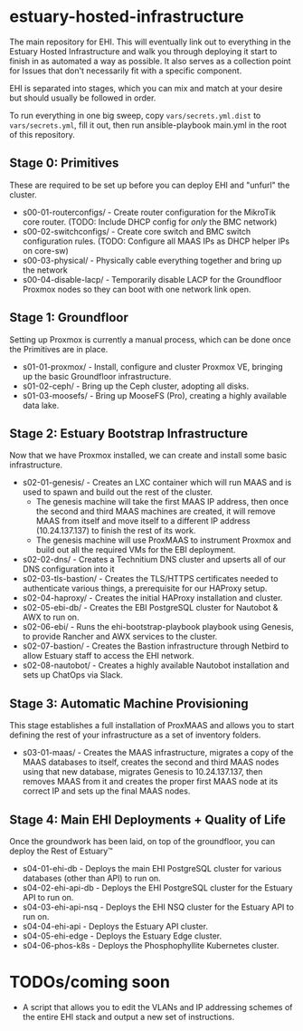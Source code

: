 # estuary-hosted-infrastructure
The main repository for EHI. This will eventually link out to everything in the Estuary Hosted Infrastructure and walk you through deploying it start to finish in as automated a way as possible. It also serves as a collection point for Issues that don't necessarily fit with a specific component.

EHI is separated into stages, which you can mix and match at your desire but should usually be followed in order.

To run everything in one big sweep, copy `vars/secrets.yml.dist` to `vars/secrets.yml`, fill it out, then run ansible-playbook main.yml in the root of this repository.

## Stage 0: Primitives
These are required to be set up before you can deploy EHI and "unfurl" the cluster.

* s00-01-routerconfigs/ - Create router configuration for the MikroTik core router. (TODO: Include DHCP config for *only* the BMC network)
* s00-02-switchconfigs/ - Create core switch and BMC switch configuration rules. (TODO: Configure all MAAS IPs as DHCP helper IPs on core-sw)
* s00-03-physical/ - Physically cable everything together and bring up the network
* s00-04-disable-lacp/ - Temporarily disable LACP for the Groundfloor Proxmox nodes so they can boot with one network link open.

## Stage 1: Groundfloor
Setting up Proxmox is currently a manual process, which can be done once the Primitives are in place.

* s01-01-proxmox/ - Install, configure and cluster Proxmox VE, bringing up the basic Groundfloor infrastructure.
* s01-02-ceph/ - Bring up the Ceph cluster, adopting all disks.
* s01-03-moosefs/ - Bring up MooseFS (Pro), creating a highly available data lake.

## Stage 2: Estuary Bootstrap Infrastructure
Now that we have Proxmox installed, we can create and install some basic infrastructure. 

* s02-01-genesis/ - Creates an LXC container which will run MAAS and is used to spawn and build out the rest of the cluster.
  * The genesis machine will take the first MAAS IP address, then once the second and third MAAS machines are created, it will remove MAAS from itself and move itself to a different IP address (10.24.137.137) to finish the rest of its work.
  * The genesis machine will use ProxMAAS to instrument Proxmox and build out all the required VMs for the EBI deployment.
* s02-02-dns/ - Creates a Technitium DNS cluster and upserts all of our DNS configuration into it
* s02-03-tls-bastion/ - Creates the TLS/HTTPS certificates needed to authenticate various things, a prerequisite for our HAProxy setup.
* s02-04-haproxy/ - Creates the initial HAProxy installation and cluster.
* s02-05-ebi-db/ - Creates the EBI PostgreSQL cluster for Nautobot & AWX to run on.
* s02-06-ebi/ - Runs the ehi-bootstrap-playbook playbook using Genesis, to provide Rancher and AWX services to the cluster.
* s02-07-bastion/ - Creates the Bastion infrastructure through Netbird to allow Estuary staff to access the EHI network.
* s02-08-nautobot/ - Creates a highly available Nautobot installation and sets up ChatOps via Slack.

## Stage 3: Automatic Machine Provisioning
This stage establishes a full installation of ProxMAAS and allows you to start defining the rest of your infrastructure as a set of inventory folders.

* s03-01-maas/ - Creates the MAAS infrastructure, migrates a copy of the MAAS databases to itself, creates the second and third MAAS nodes using that new database, migrates Genesis to 10.24.137.137, then removes MAAS from it and creates the proper first MAAS node at its correct IP and sets up the final MAAS nodes.

## Stage 4: Main EHI Deployments + Quality of Life
Once the groundwork has been laid, on top of the groundfloor, you can deploy the Rest of Estuary™️

* s04-01-ehi-db - Deploys the main EHI PostgreSQL cluster for various databases (other than API) to run on.
* s04-02-ehi-api-db - Deploys the EHI PostgreSQL cluster for the Estuary API to run on.
* s04-03-ehi-api-nsq - Deploys the EHI NSQ cluster for the Estuary API to run on.
* s04-04-ehi-api - Deploys the Estuary API cluster.
* s04-05-ehi-edge - Deploys the Estuary Edge cluster.
* s04-06-phos-k8s - Deploys the Phosphophyllite Kubernetes cluster.

# TODOs/coming soon
* A script that allows you to edit the VLANs and IP addressing schemes of the entire EHI stack and output a new set of instructions.
